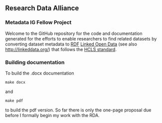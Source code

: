 ## Research Data Alliance 
### Metadata IG Fellow Project

Welcome to the GitHub repository for the code and documentation
generated for the efforts to enable researchers to find related
datasets by converting dataset metadata to [RDF](http://www.w3.org/RDF/) [Linked Open
Data](http://www.w3.org/standards/semanticweb/data) (see also
http://linkeddata.org/) that follows the [HCLS standard](http://www.w3.org/2001/sw/hcls/notes/hcls-dataset/).

### Building documentation

To build the .docx documentation

```
make docx
```

and

```
make pdf
```

to build the pdf version. So far there is only the one-page proposal
due before I formally begin my work with the RDA.


